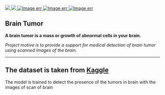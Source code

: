 <!-- Badge for the name to github -->
<a href="https://github.com/AVIRENI-CHANDAN">
  <img src="https://shields.io/badge/%20-Avireni%20Chandan-black?logo=github&style=for-the-badge"/>
</a>
<a href="https://www.python.org">
  <img src="https://shields.io/badge/%20-Python-FFAE25?logo=python&style=for-the-badge"/>
</a>
<a href="https://www.kaggle.com/datasets/jakeshbohaju/brain-tumor">
  <img src="https://shields.io/badge/kaggle-dataset-blue?logo=kaggle&style=for-the-badge" alt="Image err"/>
</a>
<a href="https://www.kaggle.com/avirenichandan/chdn-brain-tumor">
  <img src="https://shields.io/badge/kaggle-notebook-blue?logo=kaggle&style=for-the-badge" alt="Image err"/>
</a>
<a href="https://jupyter.org/">
  <img src="https://shields.io/badge/jupyter-notebook-orange?logo=jupyter&style=for-the-badge" alt="Image err"/>
</a>

## Brain Tumor

**A brain tumor is a mass or growth of abnormal cells in your brain.**

*Project motive is to provide a support for medical detection of brain tumor using scanned images of the brain.*

---
The dataset is taken from <a href="https://www.kaggle.com/datasets/jakeshbohaju/brain-tumor">Kaggle</a>
---

The model is trained to detect the presence of the tumors in brain with the images of scan of brain
